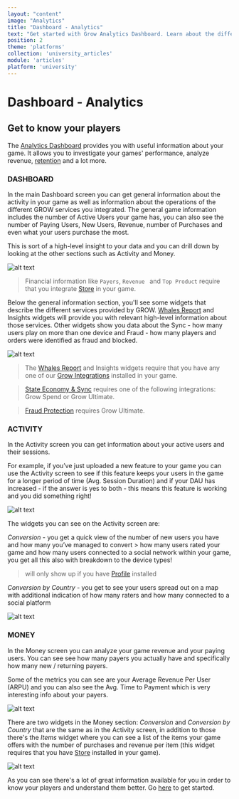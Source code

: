 ```yaml
---
layout: "content"
image: "Analytics"
title: "Dashboard - Analytics"
text: "Get started with Grow Analytics Dashboard. Learn about the different metrics we're showing and how to use them."
position: 2
theme: 'platforms'
collection: 'university_articles'
module: 'articles'
platform: 'university'
---
```


# Dashboard - Analytics

## Get to know your players

The [Analytics Dashboard](http://dashboard.soom.la/) provides you with useful information about your game. It allows you to investigate your games' performance, analyze revenue, [retention](/university/articles/Grow_Retention) and a lot more.

### DASHBOARD

In the main Dashboard screen you can get general information about the activity in your game as well as information about the operations of the different GROW services you integrated. The general game information includes the number of Active Users your game has, you can also see the number of Paying Users, New Users, Revenue, number of Purchases and even what your users purchase the most.

This is sort of a high-level insight to your data and you can drill down by looking at the other sections such as Activity and Money.

![alt text](/img/docs/university/9_Grow_Analytics_Dashboard.png "Dashboard")

> Financial information like `Payers`, `Revenue ` and `Top Product` require that you integrate [Store](/soomla/unity/store/) in your game.

Below the general information section, you'll see some widgets that describe the different services provided by GROW. [Whales Report](/university/articles/Grow_WhalesReport) and Insights widgets will provide you with relevant high-level information about those services. Other widgets show you data about the Sync - how many users play on more than one device and Fraud - how many players and orders were identified as fraud and blocked.

![alt text](/img/docs/university/10_Grow_Analytics_Dashboard_Widgtets.png "Dashboard Widgets")

> The [Whales Report](/university/articles/Grow_WhalesReport) and Insights widgets require that you have any one of our [Grow Integrations](http://dashboard.soom.la/games//quickStart) installed in your game.

> [State Economy & Sync](/unity/Grow_Sync/) requires one of the following integrations: Grow Spend or Grow Ultimate.

> [Fraud Protection](/university/articles/Grow_FraudProtection) requires Grow Ultimate.

### ACTIVITY

In the Activity screen you can get information about your active users and their sessions.

For example, if you’ve just uploaded a new feature to your game you can use the Activity screen to see if this feature keeps your users in the game for a longer period of time (Avg. Session Duration) and if your DAU has increased - if the answer is yes to both - this means this feature is working and you did something right!

![alt text](/img/docs/university/11_Grow_Analytics_Activity.png "Activity")

The widgets you can see on the Activity screen are:

*Conversion* - you get a quick view of the number of new users you have and how many you’ve managed to convert > how many users rated your game and how many users connected to a social network within your game, you get all this also with breakdown to the device types!
> will only show up if you have [Profile](/soomla/unity/profile/) installed

*Conversion by Country* - you get to see your users spread out on a map with additional indication of how many raters and how many connected to a social platform

![alt text](/img/docs/university/12_Grow_Analytics_Activity_Widgets.png "Activity Widgets")

### MONEY

In the Money screen you can analyze your game revenue and your paying users. You can see see how many payers you actually have and specifically how many new / returning payers.

Some of the metrics you can see are your Average Revenue Per User (ARPU) and you can also see the Avg. Time to Payment which is very interesting info about your payers.

![alt text](/img/docs/university/13_Grow_Analytics_Money.png "Money")

There are two widgets in the Money section: *Conversion* and *Conversion by Country* that are the same as in the Activity screen, in addition to those there's the *Items* widget where you can see a list of the items your game offers with the number of purchases and revenue per item (this widget requires that you have [Store](/soomla/unity/store/) installed in your game).

![alt text](/img/docs/university/14_Grow_Analytics_Money_Widgets.png "Money Widgets")

As you can see there's a lot of great information available for you in order to know your players and understand them better. Go [here](http://dashboard.soom.la) to get started.
